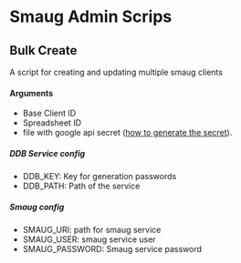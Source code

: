 # Smaug Admin Scrips

## Bulk Create
A script for creating and updating multiple smaug clients

#### Arguments 
* Base Client ID
* Spreadsheet ID
* file with google api secret ([how to generate the secret](https://developers.google.com/sheets/api/quickstart/nodejs)).

##### DDB Service config
* DDB_KEY: Key for generation passwords
* DDB_PATH: Path of the service

##### Smaug config
* SMAUG_URI: path for smaug service
* SMAUG_USER: smaug service user
* SMAUG_PASSWORD: Smaug service password
